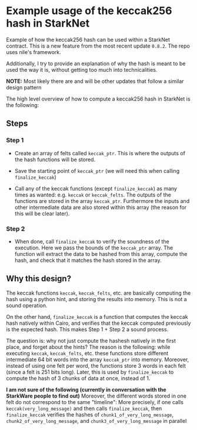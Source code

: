 # Example usage of the keccak256 hash in StarkNet

Example of how the keccak256 hash can be used within a StarkNet contract. This is a new feature from the most recent update `0.8.2`. The repo uses nile's framework.

Additionally, I try to provide an explanation of why the hash is meant to be used the way it is, without getting too much into technicalities.

**NOTE:** Most likely there are and will be other updates that follow a similar design pattern

The high level overview of how to compute a keccak256 hash in StarkNet is the following:

## Steps

### Step 1

- Create an array of felts called `keccak_ptr`. This is where the outputs of the hash functions will be stored.

- Save the starting point of `keccak_ptr` (we will need this when calling `finalize_keccak`)

- Call any of the keccak functions (except `finalize_keccak`) as many times as wanted: e.g. `keccak` or `keccak_felts`. The outputs of the functions are stored in the array `keccak_ptr`. Furthermore the inputs and other intermediate data are also stored within this array (the reason for this will be clear later).

### Step 2

- When done, call `finalize_keccak` to verify the soundness of the execution. Here we pass the bounds of the `keccak_ptr` array. The function will extract the data to be hashed from this array, compute the hash, and check that it matches the hash stored in the array.

## Why this design?

The keccak functions `keccak`, `keccak_felts`, etc. are basically computing the hash using a python hint, and storing the results into memory. This is not a sound operation.

On the other hand, `finalize_keccak` is a function that computes the keccak hash natively within Cairo, and verifies that the keccak computed previously is the expected hash. This makes Step 1 + Step 2 a sound process.

The question is: why not just compute the hashesh natively in the first place, and forget about the hints? The reason is the following:  while executing `keccak`, `keccak_felts`, etc. these functions store different intermediate 64 bit words into the array `keccak_ptr` into memory. Moreover, instead of using one felt per word, the functions store 3 words in each felt (since a felt is 251 bits long). Later, this is used by `finalize_keccak` to compute the hash of 3 chunks of data at once, instead of 1. 

**I am not sure of the following (currently in conversation with the StarkWare people to find out)** Moreover, the different words stored in one felt do not correspond to the same "timeline": More precisely, if one calls `keccak(very_long_message)` and then calls `finalize_keccak`, then `finalize_keccak` verifies the hashes of `chunk1_of_very_long_message`, `chunk2_of_very_long_message`, and `chunk3_of_very_long_message` in parallel
